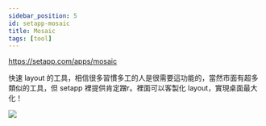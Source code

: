 ```yaml
---
sidebar_position: 5
id: setapp-mosaic
title: Mosaic
tags: [tool]
---
```


https://setapp.com/apps/mosaic

快速 layout 的工具，相信很多習慣多工的人是很需要這功能的，當然市面有超多類似的工具，但 setapp 裡提供肯定蹭r。裡面可以客製化 layout，實現桌面最大化！

<img src="https://imgix.setapp.com/app/247/screenshots/1498740992-5954f90070a80.png?auto=format%2Ccompress&dpr=1&ixlib=php-3.3.1&q=75&w=780" loading="lazy" />